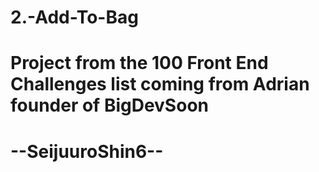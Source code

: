 # 2.-Add-To-Bag
# Project from the 100 Front End Challenges list coming from Adrian founder of BigDevSoon 
# --SeijuuroShin6--